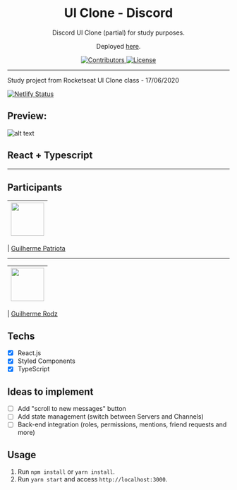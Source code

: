 <h1 align="center">
UI Clone - Discord
</h1>

<p align="center">Discord UI Clone (partial) for study purposes.</p>
<p align="center">Deployed <a href="https://cocky-wing-4c96ee.netlify.app/">here</a>.</p>

<p align="center">
  <a href="https://github.com/guipatriota/clone-discord/graphs/contributors">
    <img src="https://img.shields.io/github/contributors/guipatriota/clone-discord?color=%237159c1&logoColor=%237159c1&style=flat" alt="Contributors">
  </a>
  <a href="https://opensource.org/licenses/MIT">
    <img src="https://img.shields.io/github/license/guipatriota/clone-discord?color=%237159c1&logo=mit" alt="License">
  </a>
</p>

<hr>

Study project from Rocketseat UI Clone class - 17/06/2020

[![Netlify Status](https://api.netlify.com/api/v1/badges/d9f5d5b0-7361-46e1-a531-a20804b02997/deploy-status)](https://app.netlify.com/sites/cocky-wing-4c96ee/deploys)

## Preview:

![alt text](https://github.com/guipatriota/clone-discord/blob/Correcao1/React%20App%20-%20Google%20Chrome%2018_06_2020%2002_52_26.png)

## React + Typescript

___________________________________________________________________________________________________________________



## Participants

| [<img src="https://avatars3.githubusercontent.com/u/60905310?s=460&v=4" width="75px;"/>](https://github.com/guipatriota) |
| :------------------------------------------------------------------------------------------------------------------------: |


| [Guilherme Patriota](https://github.com/guipatriota)

___________________

| [<img src="https://avatars3.githubusercontent.com/u/10366880?s=460&v=4" width="75px;"/>](https://github.com/guilhermerodz) |
| :------------------------------------------------------------------------------------------------------------------------: |


| [Guilherme Rodz](https://github.com/guilhermerodz)

## Techs

- [x] React.js
- [x] Styled Components
- [x] TypeScript

## Ideas to implement

- [ ] Add "scroll to new messages" button
- [ ] Add state management (switch between Servers and Channels)
- [ ] Back-end integration (roles, permissions, mentions, friend requests and more)

## Usage

1. Run `npm install` or `yarn install`.<br />
2. Run `yarn start` and access `http://localhost:3000`.<br />
